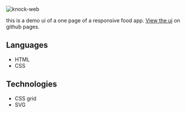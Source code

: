 ![knock-web](https://user-images.githubusercontent.com/71079290/178398291-cbb61b79-2cbc-48a3-9141-c8be6347df9e.jpg)

this is a demo ui of a one page of a responsive food app. [View the ui](https://kande81.github.io/food-app-ui/) on github pages.

## Languages

- HTML
- CSS

## Technologies

- CSS grid
- SVG
